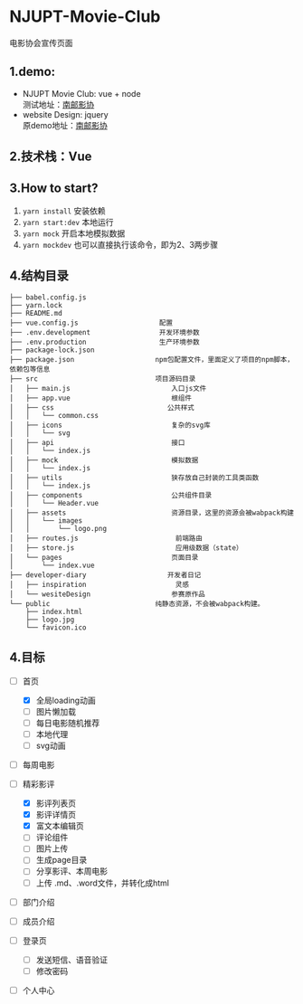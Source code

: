 # NJUPT-Movie-Club
电影协会宣传页面

## 1.demo:
+ NJUPT Movie Club: vue + node  
测试地址：[南邮影协](http://xichi.xyz/test) 
+ website Design: jquery  
原demo地址：[南邮影协](http://xichi.xyz/NJUPTMovieClub) 

## 2.技术栈：Vue

## 3.How to start?

1.  `yarn install` 安装依赖
2.  `yarn start:dev` 本地运行
3.  `yarn mock`    开启本地模拟数据
4.  `yarn mockdev` 也可以直接执行该命令，即为2、3两步骤

## 4.结构目录

    ├── babel.config.js 
    ├── yarn.lock
    ├── README.md   
    ├── vue.config.js                    配置  
    ├── .env.development                 开发环境参数
    ├── .env.production                  生产环境参数                
    ├── package-lock.json
    ├── package.json                    npm包配置文件，里面定义了项目的npm脚本，依赖包等信息
    ├── src                             项目源码目录    
    │   ├── main.js                         入口js文件
    │   ├── app.vue                         根组件
    │   ├── css                            公共样式   
    │   │   └── common.css
    │   ├── icons                           复杂的svg库
    │   │   └── svg   
    │   ├── api                             接口
    │   │   └── index.js    
    │   ├── mock                            模拟数据
    │   │   └── index.js            
    │   ├── utils                           狭存放自己封装的工具类函数
    │   │   └── index.js    
    │   ├── components                      公共组件目录
    │   │   └── Header.vue
    │   ├── assets                          资源目录，这里的资源会被wabpack构建
    │   │   └── images
    │   │       └── logo.png
    │   ├── routes.js                        前端路由
    │   ├── store.js                         应用级数据（state）
    │   └── pages                           页面目录
    │       └── index.vue
    ├── developer-diary                    开发者日记    
    │   ├── inspiration                      灵感
    │   └── wesiteDesign                    参赛原作品        
    └── public                          纯静态资源，不会被wabpack构建。
        ├── index.html
        ├── logo.jpg                         
        └── favicon.ico   

## 4.目标

- [ ] 首页
  - [x] 全局loading动画
  - [ ] 图片懒加载
  - [ ] 每日电影随机推荐
  - [ ] 本地代理
  - [ ] svg动画
- [ ] 每周电影
- [ ] 精彩影评
  - [x] 影评列表页
  - [x] 影评详情页
  - [x] 富文本编辑页
  - [ ] 评论组件
  - [ ] 图片上传
  - [ ] 生成page目录
  - [ ] 分享影评、本周电影
  - [ ] 上传 .md、.word文件，并转化成html
- [ ] 部门介绍
- [ ] 成员介绍
- [ ] 登录页
  - [ ] 发送短信、语音验证
  - [ ] 修改密码
- [ ] 个人中心


